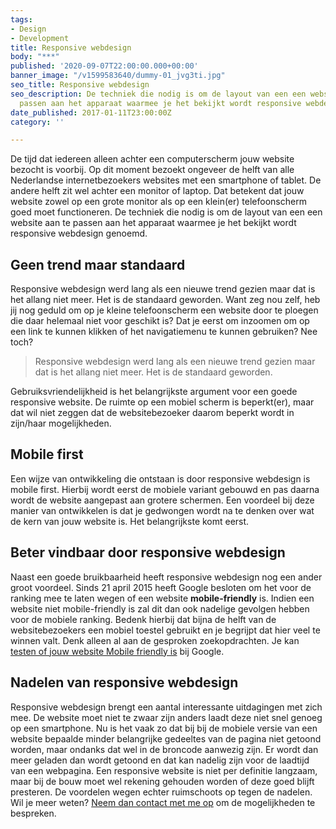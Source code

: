 ```yaml
---
tags:
- Design
- Development
title: Responsive webdesign
body: "***"
published: '2020-09-07T22:00:00.000+00:00'
banner_image: "/v1599583640/dummy-01_jvg3ti.jpg"
seo_title: Responsive webdesign
seo_description: De techniek die nodig is om de layout van een een website aan te
  passen aan het apparaat waarmee je het bekijkt wordt responsive webdesign genoemd.
date_published: 2017-01-11T23:00:00Z
category: ''

---
```

De tijd dat iedereen alleen achter een computerscherm jouw website bezocht is voorbij. Op dit moment bezoekt ongeveer de helft van alle Nederlandse internetbezoekers websites met een smartphone of tablet. De andere helft zit wel achter een monitor of laptop. Dat betekent dat jouw website zowel op een grote monitor als op een klein(er) telefoonscherm goed moet functioneren. De techniek die nodig is om de layout van een een website aan te passen aan het apparaat waarmee je het bekijkt wordt responsive webdesign genoemd.

## Geen trend maar standaard

Responsive webdesign werd lang als een nieuwe trend gezien maar dat is het allang niet meer. Het is de standaard geworden. Want zeg nou zelf, heb jij nog geduld om op je kleine telefoonscherm een website door te ploegen die daar helemaal niet voor geschikt is? Dat je eerst om inzoomen om op een link te kunnen klikken of het navigatiemenu te kunnen gebruiken? Nee toch?

> Responsive webdesign werd lang als een nieuwe trend gezien maar dat is het allang niet meer. Het is de standaard geworden.

Gebruiksvriendelijkheid is het belangrijkste argument voor een goede responsive website. De ruimte op een mobiel scherm is beperkt(er), maar dat wil niet zeggen dat de websitebezoeker daarom beperkt wordt in zijn/haar mogelijkheden.

## Mobile first

Een wijze van ontwikkeling die ontstaan is door responsive webdesign is mobile first. Hierbij wordt eerst de mobiele variant gebouwd en pas daarna wordt de website aangepast aan grotere schermen. Een voordeel bij deze manier van ontwikkelen is dat je gedwongen wordt na te denken over wat de kern van jouw website is. Het belangrijkste komt eerst.

## Beter vindbaar door responsive webdesign

Naast een goede bruikbaarheid heeft responsive webdesign nog een ander groot voordeel. Sinds 21 april 2015 heeft Google besloten om het voor de ranking mee te laten wegen of een website **mobile-friendly** is. Indien een website niet mobile-friendly is zal dit dan ook nadelige gevolgen hebben voor de mobiele ranking. Bedenk hierbij dat bijna de helft van de websitebezoekers een mobiel toestel gebruikt en je begrijpt dat hier veel te winnen valt. Denk alleen al aan de gesproken zoekopdrachten. Je kan [testen of jouw website Mobile friendly is](https://search.google.com/search-console/mobile-friendly?hl=nl) bij Google.

## Nadelen van responsive webdesign

Responsive webdesign brengt een aantal interessante uitdagingen met zich mee. De website moet niet te zwaar zijn anders laadt deze niet snel genoeg op een smartphone. Nu is het vaak zo dat bij bij de mobiele versie van een website bepaalde minder belangrijke gedeeltes van de pagina niet getoond worden, maar ondanks dat wel in de broncode aanwezig zijn. Er wordt dan meer geladen dan wordt getoond en dat kan nadelig zijn voor de laadtijd van een webpagina. Een responsive website is niet per definitie langzaam, maar bij de bouw moet wel rekening gehouden worden of deze goed blijft presteren. De voordelen wegen echter ruimschoots op tegen de nadelen. Wil je meer weten? [Neem dan contact met me op](https://www.corneelonline.nl/contact/) om de mogelijkheden te bespreken.